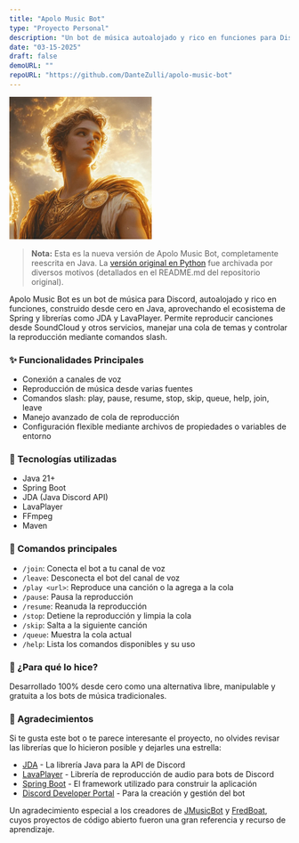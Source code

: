 ```yaml
---
title: "Apolo Music Bot"
type: "Proyecto Personal"
description: "Un bot de música autoalojado y rico en funciones para Discord"
date: "03-15-2025"
draft: false
demoURL: ""
repoURL: "https://github.com/DanteZulli/apolo-music-bot"
---
```


![Logo de Apolo Music Bot](logo.png)

> **Nota:** Esta es la nueva versión de Apolo Music Bot, completamente reescrita en Java. La [versión original en Python](https://github.com/DanteZulli/apolo-music-bot-OLD) fue archivada por diversos motivos (detallados en el README.md del repositorio original).

Apolo Music Bot es un bot de música para Discord, autoalojado y rico en funciones, construido desde cero en Java, aprovechando el ecosistema de Spring y librerías como JDA y LavaPlayer. Permite reproducir canciones desde SoundCloud y otros servicios, manejar una cola de temas y controlar la reproducción mediante comandos slash.

### ✨ Funcionalidades Principales

- Conexión a canales de voz
- Reproducción de música desde varias fuentes
- Comandos slash: play, pause, resume, stop, skip, queue, help, join, leave
- Manejo avanzado de cola de reproducción
- Configuración flexible mediante archivos de propiedades o variables de entorno

### 🚀 Tecnologías utilizadas

- Java 21+
- Spring Boot
- JDA (Java Discord API)
- LavaPlayer
- FFmpeg
- Maven

### 📝 Comandos principales

- `/join`: Conecta el bot a tu canal de voz
- `/leave`: Desconecta el bot del canal de voz
- `/play <url>`: Reproduce una canción o la agrega a la cola
- `/pause`: Pausa la reproducción
- `/resume`: Reanuda la reproducción
- `/stop`: Detiene la reproducción y limpia la cola
- `/skip`: Salta a la siguiente canción
- `/queue`: Muestra la cola actual
- `/help`: Lista los comandos disponibles y su uso

### 📌 ¿Para qué lo hice?

Desarrollado 100% desde cero como una alternativa libre, manipulable y gratuita a los bots de música tradicionales.

### 🙏 Agradecimientos

Si te gusta este bot o te parece interesante el proyecto, no olvides revisar las librerías que lo hicieron posible y dejarles una estrella:

- [JDA](https://github.com/DV8FromTheWorld/JDA) - La librería Java para la API de Discord
- [LavaPlayer](https://github.com/lavalink-devs/lavaplayer) - Librería de reproducción de audio para bots de Discord
- [Spring Boot](https://spring.io/projects/spring-boot) - El framework utilizado para construir la aplicación
- [Discord Developer Portal](https://discord.com/developers/applications) - Para la creación y gestión del bot

Un agradecimiento especial a los creadores de [JMusicBot](https://github.com/jagrosh/MusicBot) y [FredBoat](https://github.com/freyacodes/archived-bot/), cuyos proyectos de código abierto fueron una gran referencia y recurso de aprendizaje.
